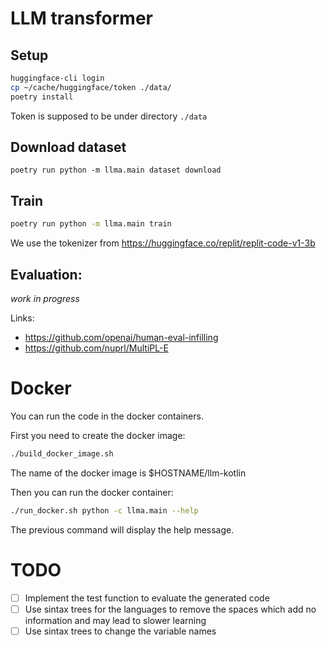 # LLM transformer


## Setup

```sh
huggingface-cli login
cp ~/cache/huggingface/token ./data/
poetry install
```

Token is supposed to be under directory `./data`

## Download dataset

```
poetry run python -m llma.main dataset download
```

## Train

```sh
poetry run python -m llma.main train
```

We use the tokenizer from https://huggingface.co/replit/replit-code-v1-3b

## Evaluation:

_work in progress_

Links:
- https://github.com/openai/human-eval-infilling
- https://github.com/nuprl/MultiPL-E

# Docker

You can run the code in the docker containers. 

First you need to create the docker image:

```sh
./build_docker_image.sh
```

The name of the docker image is $HOSTNAME/llm-kotlin

Then you can run the docker container:

```sh
./run_docker.sh python -c llma.main --help
```

The previous command will display the help message.

# TODO

- [ ] Implement the test function to evaluate the generated code
- [ ] Use sintax trees for the languages to remove the spaces which add no information and may lead to slower learning
- [ ] Use sintax trees to change the variable names